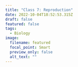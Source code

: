 ```yaml
---
title: "Class 7: Reproduction"
date: 2022-10-04T18:52:53.315Z
draft: false
featured: false
tags:
  - Biology
image:
  filename: featured
  focal_point: Smart
  preview_only: false
  alt_text: ""
---
```

